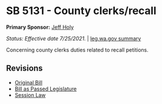 # SB 5131 - County clerks/recall
**Primary Sponsor:** [Jeff Holy](/person/leg/jeff.holy.md)

*Status: Effective date 7/25/2021.* | [leg.wa.gov summary](https://app.leg.wa.gov/billsummary?BillNumber=5131&Year=2021)

Concerning county clerks duties related to recall petitions.

## Revisions
* [Original Bill](1/)
* [Bill as Passed Legislature](1/)
* [Session Law](1/)